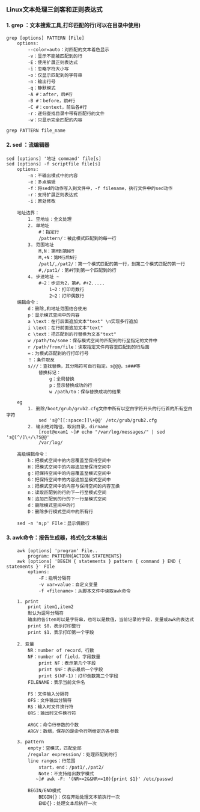 ### Linux文本处理三剑客和正则表达式

#### 1. grep ：文本搜索工具,打印匹配的行(可以在目录中使用)
    grep [options] PATTERN [File]
        options:
            --color=auto：对匹配的文本着色显示
            -v：显示不能被匹配到的行
            -E：使用扩展正则表达式
            -i：忽略字符大小写
            -o：仅显示匹配到的字符串
            -n：输出行号
            -q：静默模式
            -A #：after，后#行
            -B #：before，前#行
            -C #：context，前后各#行
            -r：递归查找目录中带有匹配行的文件
            -w：只显示完全匹配的内容

    grep PATTERN file_name

#### 2. sed ：流编辑器
    sed [options] '地址 command' file[s]
    sed [options] -f scriptfile file[s]
        options:
            -n：不输出模式中的内容
            -e：多点编辑
            -f：将sed的动作写入到文件中，-f filename，执行文件中的sed动作
            -r：支持扩展正则表达式
            -i：原处修改
        
        地址边界：
            1. 空地址：全文处理
            2. 单地址
                #：指定行
                /pattern/：被此模式匹配到的每一行
            3. 范围地址
                M,N：第M到第N行
                M,+N：第M行后N行
                /pat1/,/pat2/：第一个模式匹配的第一行，到第二个模式匹配的第一行
                #,/pat1/：第#行到第一个匹配到的行
            4. 步进地址 ~
                #~2：步进为2，第#，#+2.....
                    1~2：打印奇数行
                    2~2：打印偶数行
        编辑命令：
            d：删除,和地址范围结合使用
            p：显示模式空间中的内容
            a \text：在行后面追加文本"text" \n实现多行追加
            i \text：在行前面追加文本"text"
            c \text：把匹配到的行替换为文本"text"
            w /path/to/some：保存模式空间的匹配到的行至指定的文件中
            r /path/from/file：读取指定文件内容至匹配到的行后面
            =：为模式匹配到的行打印行号
            ！：条件取反
            s///：查找替换，其分隔符可自行指定。s@@@，s###等
                替换标记：
                    g：全局替换
                    p：显示替换成功的行
                    w /path/to：保存替换成功的结果 
        
        eg
            1. 删除/boot/grub/grub2.cfg文件中所有以空白字符开头的行行首的所有空白字符
                sed 's@^[[:space:]]\+@@' /etc/grub/grub2.cfg
            2. 输出绝对路径，取出目录，dirname
                [root@exam1 ~]# echo "/var/log/messages/" | sed 's@[^/]\+/\?$@@'
                /var/log/
        
        高级编辑命令：
            h：把模式空间中的内容覆盖至保持空间中
            H：把模式空间中的内容追加至保持空间中
            g：把保持空间中的内容覆盖至模式空间中
            G：把保持空间中的内容追加至模式空间中
            x：把模式空间中的内容与保持空间的内容互换
            n：读取匹配到的行的下一行至模式空间
            N：追加匹配到的行的下一行至模式空间
            d：删除模式空间中的行
            D：删除多行模式空间中的所有行
        
        sed -n 'n;p' FIle：显示偶数行


#### 3. awk命令：报告生成器，格式化文本输出
        awk [options] 'program' File..
            program: PATTERN{ACTION STATEMENTS}
        awk [options] 'BEGIN { statements } pattern { command } END { statements }' FIle
            options:
                -F：指明分隔符
                -v var=value：自定义变量
                -f <filename>：从脚本文件中读取awk命令

        1. print
            print item1,item2 
            默认为逗号分隔符
            输出的各item可以是字符串，也可以是数值，当前记录的字段，变量或awk的表达式
            print $0，表示打印整行
            print $1，表示打印第一个字段
        
        2. 变量
            NR：number of record，行数
            NF：number of field，字段数量
                print NF：表示第几个字段
                print $NF：表示最后一个字段
                print $(NF-1)：打印倒数第二个字段
            FILENAME：表示当前文件名

            FS：文件输入分隔符
            OFS：文件输出分隔符
            RS：输入时文件换行符
            ORS：输出时文件换行符

            ARGC：命令行参数的个数
            ARGV：数组，保存的是命令行所给定的各参数
        
        3. pattern
            empty：空模式，匹配全部
            /regular expression/：处理匹配到的行
            line ranges：行范围
                start，end：/pat1/,/pat2/
                Note：不支持给出数字模式
               ~]# awk -F: '(NR>=2&&NR<=10){print $1}' /etc/passwd

            BEGIN/END模式
                BEGIN{}：仅在开始处理文本前执行一次
                END{}：处理文本后执行一次
            
